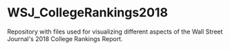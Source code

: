 # WSJ_CollegeRankings2018
Repository with files used for visualizing different aspects of the Wall Street Journal's 2018 College Rankings Report.
